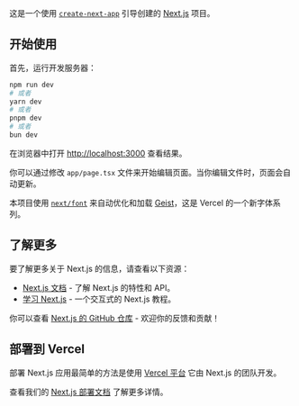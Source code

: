 这是一个使用 [`create-next-app`](https://nextjs.org/docs/app/api-reference/cli/create-next-app) 引导创建的 [Next.js](https://nextjs.org) 项目。

## 开始使用

首先，运行开发服务器：

```bash
npm run dev
# 或者
yarn dev
# 或者
pnpm dev
# 或者
bun dev
```

在浏览器中打开 [http://localhost:3000](http://localhost:3000) 查看结果。

你可以通过修改 `app/page.tsx` 文件来开始编辑页面。当你编辑文件时，页面会自动更新。

本项目使用 [`next/font`](https://nextjs.org/docs/app/building-your-application/optimizing/fonts) 来自动优化和加载 [Geist](https://vercel.com/font)，这是 Vercel 的一个新字体系列。

## 了解更多

要了解更多关于 Next.js 的信息，请查看以下资源：

- [Next.js 文档](https://nextjs.org/docs) - 了解 Next.js 的特性和 API。
- [学习 Next.js](https://nextjs.org/learn) - 一个交互式的 Next.js 教程。

你可以查看 [Next.js 的 GitHub 仓库](https://github.com/vercel/next.js) - 欢迎你的反馈和贡献！

## 部署到 Vercel

部署 Next.js 应用最简单的方法是使用 [Vercel 平台](https://vercel.com/new?utm_medium=default-template&filter=next.js&utm_source=create-next-app&utm_campaign=create-next-app-readme) 它由 Next.js 的团队开发。

查看我们的 [Next.js 部署文档](https://nextjs.org/docs/app/building-your-application/deploying) 了解更多详情。
